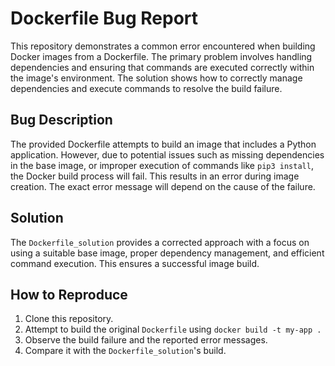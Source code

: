 # Dockerfile Bug Report

This repository demonstrates a common error encountered when building Docker images from a Dockerfile. The primary problem involves handling dependencies and ensuring that commands are executed correctly within the image's environment. The solution shows how to correctly manage dependencies and execute commands to resolve the build failure.

## Bug Description

The provided Dockerfile attempts to build an image that includes a Python application. However, due to potential issues such as missing dependencies in the base image, or improper execution of commands like `pip3 install`, the Docker build process will fail.  This results in an error during image creation.  The exact error message will depend on the cause of the failure.

## Solution

The `Dockerfile_solution` provides a corrected approach with a focus on using a suitable base image, proper dependency management, and efficient command execution. This ensures a successful image build.

## How to Reproduce

1. Clone this repository.
2. Attempt to build the original `Dockerfile` using `docker build -t my-app .`
3. Observe the build failure and the reported error messages.
4. Compare it with the `Dockerfile_solution`'s build.
